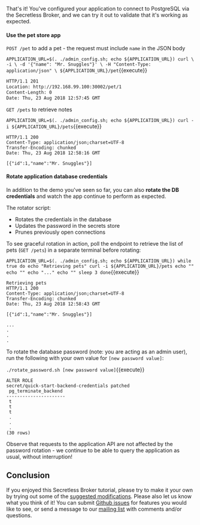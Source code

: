 
That's it! You've configured your application to connect to PostgreSQL via the Secretless Broker, and we can try it out to validate that it's working as expected.

#### Use the pet store app

`POST /pet` to add a pet - the request must include `name` in the JSON body

`APPLICATION_URL=$(. ./admin_config.sh; echo ${APPLICATION_URL})
curl \
  -i \
  -d '{"name": "Mr. Snuggles"}' \
  -H "Content-Type: application/json" \
  ${APPLICATION_URL}/pet`{{execute}}

```bash
HTTP/1.1 201 
Location: http://192.168.99.100:30002/pet/1
Content-Length: 0
Date: Thu, 23 Aug 2018 12:57:45 GMT
```

`GET /pets` to retrieve notes

`APPLICATION_URL=$(. ./admin_config.sh; echo ${APPLICATION_URL})
curl -i ${APPLICATION_URL}/pets`{{execute}}

```
HTTP/1.1 200 
Content-Type: application/json;charset=UTF-8
Transfer-Encoding: chunked
Date: Thu, 23 Aug 2018 12:58:16 GMT

[{"id":1,"name":"Mr. Snuggles"}]
```

#### Rotate application database credentials

In addition to the demo you've seen so far, you can also **rotate the DB credentials** and watch the app continue to perform as expected.

The rotator script:
 + Rotates the credentials in the database
 + Updates the password in the secrets store
 + Prunes previously open connections

To see graceful rotation in action, poll the endpoint to retrieve the list of pets (`GET /pets`) in a separate terminal before rotating:

`APPLICATION_URL=$(. ./admin_config.sh; echo ${APPLICATION_URL})
while true
do
    echo "Retrieving pets"
    curl -i ${APPLICATION_URL}/pets
    echo ""
    echo ""
    echo "..."
    echo ""
    sleep 3
done`{{execute}}

```
Retrieving pets
HTTP/1.1 200 
Content-Type: application/json;charset=UTF-8
Transfer-Encoding: chunked
Date: Thu, 23 Aug 2018 12:58:43 GMT

[{"id":1,"name":"Mr. Snuggles"}]

...
.
.
.
```
To rotate the database password (note: you are acting as an admin user), run the following with your own value for `[new password value]`:

`./rotate_password.sh [new password value]`{{execute}}

```
ALTER ROLE
secret/quick-start-backend-credentials patched
 pg_terminate_backend 
----------------------
 t
 t
 t
 .
 .
 .
(30 rows)

```

Observe that requests to the application API are not affected by the password rotation - we continue to be able to query the application as usual, without interruption!

## Conclusion

If you enjoyed this Secretless Broker tutorial, please try to make it your own by trying out some of the [suggested modifications](#suggested-modifications-for-advanced-demos). Please also let us know what you think of it! You can submit [Github issues](https://github.com/cyberark/secretless-broker/issues) for features you would like to see, or send a message to our [mailing list](https://groups.google.com/forum/#!forum/secretless) with comments and/or questions.
